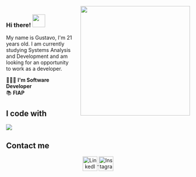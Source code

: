 <img src="https://user-images.githubusercontent.com/98968823/176971159-713d8449-4d4b-4ede-964b-bab1eb7be514.png" width="300px" align="right" style="margin-left: 20px; margin-bottom: 20px;">

### Hi there! <img src="https://github.com/TheDudeThatCode/TheDudeThatCode/blob/master/Assets/Hi.gif" width="35" />

My name is Gustavo, I'm 21 years old. I am currently studying Systems Analysis and Development and am looking for an opportunity to work as a developer.

👨🏻‍💻 **I'm Software Developer**  
📚 **FIAP**  



## I code with

<div style="display: flex; flex-wrap: wrap;">
    <img src="https://skillicons.dev/icons?i=js,ts,css,html,react,nextjs,nodejs,mongodb,docker,firebase,figma,materialui,postgres&amp;perline=10">
</div>


## Contact me    

<p align="center">
  <a href="https://www.linkedin.com/in/rbll0/" target="blank">
    <img align="center" src="https://www.vectorlogo.zone/logos/linkedin/linkedin-icon.svg" alt="LinkedIn" height="40" width="40" />
  </a>
  <a href="https://www.instagram.com/whodatgu/" target="blank">
    <img align="center" src="https://www.vectorlogo.zone/logos/instagram/instagram-icon.svg" alt="Instagram" height="40" width="40" />
  </a>
</p>
